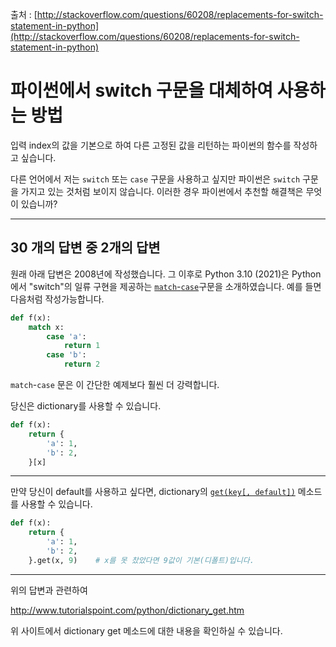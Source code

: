 출처 : [http://stackoverflow.com/questions/60208/replacements-for-switch-statement-in-python](http://stackoverflow.com/questions/60208/replacements-for-switch-statement-in-python)

# 파이썬에서 switch 구문을 대체하여 사용하는 방법

입력 index의 값을 기본으로 하여 다른 고정된 값을 리턴하는 파이썬의 함수를 작성하고 싶습니다.

다른 언어에서 저는 `switch` 또는 `case` 구문을 사용하고 싶지만 파이썬은 `switch` 구문을 가지고 있는 것처럼 보이지 않습니다. 이러한 경우 파이썬에서 추천할 해결책은 무엇이 있습니까?

---

## 30 개의 답변 중 2개의 답변

원래 아래 답변은 2008년에 작성했습니다. 그 이후로 Python 3.10 (2021)은 Python에서 "switch"의 일류 구현을 제공하는 [`match`-`case`](https://www.python.org/dev/peps/pep-0634/)구문을 소개하였습니다. 예를 들면 다음처럼 작성가능합니다.

```python
def f(x):
    match x:
        case 'a':
            return 1
        case 'b':
            return 2
```


`match`-`case` 문은 이 간단한 예제보다 훨씬 더 강력합니다.

당신은 dictionary를 사용할 수 있습니다. 

```python
def f(x):
    return {
        'a': 1,
        'b': 2,
    }[x]
```

---

만약 당신이 default를 사용하고 싶다면, dictionary의 [`get(key[, default])`](https://docs.python.org/ko/3/library/stdtypes.html#dict.get) 메소드를 사용할 수 있습니다.

```python
def f(x):
    return {
        'a': 1,
        'b': 2,
    }.get(x, 9)    # x를 못 찼았다면 9값이 기본(디폴트)입니다. 
```

---

위의 답변과 관련하여 

http://www.tutorialspoint.com/python/dictionary_get.htm

위 사이트에서 dictionary get 메소드에 대한 내용을 확인하실 수 있습니다.
